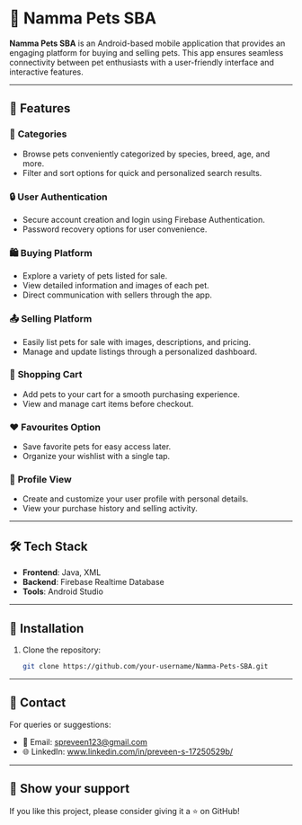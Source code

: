 # 🐾 Namma Pets SBA  

**Namma Pets SBA** is an Android-based mobile application that provides an engaging platform for buying and selling pets. This app ensures seamless connectivity between pet enthusiasts with a user-friendly interface and interactive features.  

---

## 🚀 Features  

### 🛒 **Categories**  
- Browse pets conveniently categorized by species, breed, age, and more.  
- Filter and sort options for quick and personalized search results.  

### 🔒 **User Authentication**  
- Secure account creation and login using Firebase Authentication.  
- Password recovery options for user convenience.  

### 🛍️ **Buying Platform**  
- Explore a variety of pets listed for sale.  
- View detailed information and images of each pet.  
- Direct communication with sellers through the app.  

### 📤 **Selling Platform**  
- Easily list pets for sale with images, descriptions, and pricing.  
- Manage and update listings through a personalized dashboard.  

### 🛒 **Shopping Cart**  
- Add pets to your cart for a smooth purchasing experience.  
- View and manage cart items before checkout.  

### ❤️ **Favourites Option**  
- Save favorite pets for easy access later.  
- Organize your wishlist with a single tap.  

### 👤 **Profile View**  
- Create and customize your user profile with personal details.  
- View your purchase history and selling activity.  

---

## 🛠️ **Tech Stack**  

- **Frontend**: Java, XML  
- **Backend**: Firebase Realtime Database  
- **Tools**: Android Studio  

---

## 📂 **Installation**  

1. Clone the repository:  
   ```bash
   git clone https://github.com/your-username/Namma-Pets-SBA.git

---

## 📧 **Contact**
For queries or suggestions:
- 📧 Email: spreveen123@gmail.com
- 🌐 LinkedIn: www.linkedin.com/in/preveen-s-17250529b/

---

## 🌟 **Show your support**
If you like this project, please consider giving it a ⭐ on GitHub!

